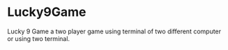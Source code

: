 # Lucky9Game
Lucky 9 Game a two player game using terminal of two different computer or using two terminal.
